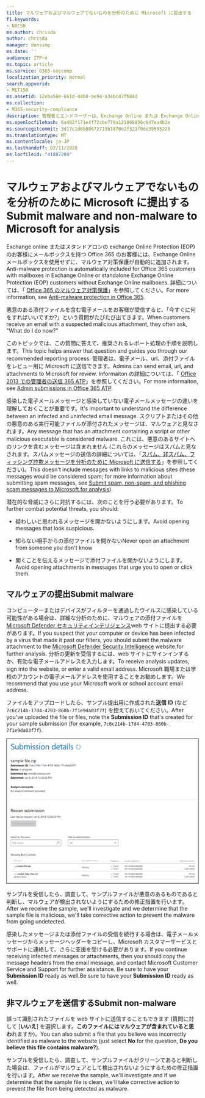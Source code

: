 ```yaml
---
title: マルウェアおよびマルウェアでないものを分析のために Microsoft に提出する
f1.keywords:
- NOCSH
ms.author: chrisda
author: chrisda
manager: dansimp
ms.date: ''
audience: ITPro
ms.topic: article
ms.service: O365-seccomp
localization_priority: Normal
search.appverid:
- MET150
ms.assetid: 12eba50e-661d-44b8-ae94-a34bc47fb84d
ms.collection:
- M365-security-compliance
description: 管理者とエンドユーザーは、Exchange Online または Exchange Online Protection で、検出されていないマルウェアまたはマルウェアの添付ファイルの送信について学ぶことができます。
ms.openlocfilehash: 6a482f171e4f72cbe779a121068856c647ea4b2e
ms.sourcegitcommit: 3d17c1d6b80672719b1878e2f321f0de39595226
ms.translationtype: MT
ms.contentlocale: ja-JP
ms.lasthandoff: 02/11/2020
ms.locfileid: "41887284"
---
```

# <a name="submit-malware-and-non-malware-to-microsoft-for-analysis"></a><span data-ttu-id="0451a-103">マルウェアおよびマルウェアでないものを分析のために Microsoft に提出する</span><span class="sxs-lookup"><span data-stu-id="0451a-103">Submit malware and non-malware to Microsoft for analysis</span></span>

<span data-ttu-id="0451a-104">Exchange online またはスタンドアロンの exchange Online Protection (EOP) のお客様にメールボックスを持つ Office 365 のお客様には、Exchange Online メールボックスを使用せずに、マルウェア対策保護が自動的に追加されます。</span><span class="sxs-lookup"><span data-stu-id="0451a-104">Anti-malware protection is automatically included for Office 365 customers with mailboxes in Exchange Online or standalone Exchange Online Protection (EOP) customers without Exchange Online mailboxes.</span></span> <span data-ttu-id="0451a-105">詳細については、「 [Office 365 のマルウェア対策保護](anti-malware-protection.md)」を参照してください。</span><span class="sxs-lookup"><span data-stu-id="0451a-105">For more information, see [Anti-malware protection in Office 365](anti-malware-protection.md).</span></span>

<span data-ttu-id="0451a-106">悪意のある添付ファイルを含む電子メールをお客様が受信すると、「今すぐに何をすればいいですか?」という質問がたびたび出てきます。</span><span class="sxs-lookup"><span data-stu-id="0451a-106">When customers receive an email with a suspected malicious attachment, they often ask, "What do I do now?"</span></span>

<span data-ttu-id="0451a-107">このトピックでは、この質問に答えて、推奨されるレポート処理の手順を説明します。</span><span class="sxs-lookup"><span data-stu-id="0451a-107">This topic helps answer that question and guides you through our recommended reporting process.</span></span> <span data-ttu-id="0451a-108">管理者は、電子メール、url、添付ファイルをレビュー用に Microsoft に送信できます。</span><span class="sxs-lookup"><span data-stu-id="0451a-108">Admins can send email, url, and attachments to Microsoft for review.</span></span> <span data-ttu-id="0451a-109">Informaiton の詳細については、「 [Office 2013 での管理者の送信 365 ATP](admin-submission.md)」を参照してください。</span><span class="sxs-lookup"><span data-stu-id="0451a-109">For more informaiton, see [Admin submissions in Office 365 ATP](admin-submission.md).</span></span>

<span data-ttu-id="0451a-110">感染した電子メールメッセージと感染していない電子メールメッセージの違いを理解しておくことが重要です。</span><span class="sxs-lookup"><span data-stu-id="0451a-110">It's important to understand the difference between an infected and uninfected email message.</span></span> <span data-ttu-id="0451a-111">スクリプトまたはその他の悪意のある実行可能ファイルが添付されたメッセージは、マルウェアと見なされます。</span><span class="sxs-lookup"><span data-stu-id="0451a-111">Any message that has an attachment containing a script or other malicious executable is considered malware.</span></span> <span data-ttu-id="0451a-112">これには、悪意のあるサイトへのリンクを含むメッセージは含まれません (これらのメッセージはスパムと見なされます。スパムメッセージの送信の詳細については、「[スパム、非スパム、フィッシング詐欺メッセージを分析のために Microsoft に送信する](submit-spam-non-spam-and-phishing-scam-messages-to-microsoft-for-analysis.md)」を参照してください)。</span><span class="sxs-lookup"><span data-stu-id="0451a-112">This doesn't include messages with links to malicious sites (these messages would be considered spam; for more information about submitting spam messages, see [Submit spam, non-spam, and phishing scam messages to Microsoft for analysis](submit-spam-non-spam-and-phishing-scam-messages-to-microsoft-for-analysis.md)).</span></span>

<span data-ttu-id="0451a-113">潜在的な脅威にさらに対抗するには、次のことを行う必要があります。</span><span class="sxs-lookup"><span data-stu-id="0451a-113">To further combat potential threats, you should:</span></span>

- <span data-ttu-id="0451a-114">疑わしいと思われるメッセージを開かないようにします。</span><span class="sxs-lookup"><span data-stu-id="0451a-114">Avoid opening messages that look suspicious.</span></span>

- <span data-ttu-id="0451a-115">知らない相手からの添付ファイルを開かない</span><span class="sxs-lookup"><span data-stu-id="0451a-115">Never open an attachment from someone you don't know</span></span>

- <span data-ttu-id="0451a-116">開くことを伝えるメッセージで添付ファイルを開かないようにします。</span><span class="sxs-lookup"><span data-stu-id="0451a-116">Avoid opening attachments in messages that urge you to open or click them.</span></span>

## <a name="submit-malware"></a><span data-ttu-id="0451a-117">マルウェアの提出</span><span class="sxs-lookup"><span data-stu-id="0451a-117">Submit malware</span></span>

<span data-ttu-id="0451a-118">コンピューターまたはデバイスがフィルターを通過したウイルスに感染している可能性がある場合は、詳細な分析のために、マルウェアの添付ファイルを[Microsoft Defender セキュリティインテリジェンス](https://www.microsoft.com/wdsi/filesubmission)web サイトに提出する必要があります。</span><span class="sxs-lookup"><span data-stu-id="0451a-118">If you suspect that your computer or device has been infected by a virus that made it past our filters, you should submit the malware attachment to the [Microsoft Defender Security Intelligence](https://www.microsoft.com/wdsi/filesubmission) website for further analysis.</span></span> <span data-ttu-id="0451a-119">分析の更新を受信するには、web サイトにサインインするか、有効な電子メールアドレスを入力します。</span><span class="sxs-lookup"><span data-stu-id="0451a-119">To receive analysis updates, sign into the website, or enter a valid email address.</span></span> <span data-ttu-id="0451a-120">Microsoft 職場または学校のアカウントの電子メールアドレスを使用することをお勧めします。</span><span class="sxs-lookup"><span data-stu-id="0451a-120">We recommend that you use your Microsoft work or school account email address.</span></span>

<span data-ttu-id="0451a-121">ファイルをアップロードしたら、サンプル提出用に作成された**送信 ID** (など`7c6c214b-17d4-4703-860b-7f1e9da03f7f`) を控えておいてください。</span><span class="sxs-lookup"><span data-stu-id="0451a-121">After you've uploaded the file or files, note the **Submission ID** that's created for your sample submission (for example, `7c6c214b-17d4-4703-860b-7f1e9da03f7f`).</span></span>

![Windows Defender Security Intelligence の Web サイトでの送信の詳細](../media/EOP-Malware-Protection-Center.png)

<span data-ttu-id="0451a-123">サンプルを受信したら、調査して、サンプルファイルが悪意のあるものであると判断し、マルウェアが検出されないようにするための修正措置を行います。</span><span class="sxs-lookup"><span data-stu-id="0451a-123">After we receive the sample, we'll investigate and we determine that the sample file is malicious, we'll take corrective action to prevent the malware from going undetected.</span></span>

<span data-ttu-id="0451a-124">感染したメッセージまたは添付ファイルの受信を続行する場合は、電子メールメッセージからメッセージヘッダーをコピーし、Microsoft カスタマーサービスとサポートに連絡して、さらに支援を受ける必要があります。</span><span class="sxs-lookup"><span data-stu-id="0451a-124">If you continue receiving infected messages or attachments, then you should copy the message headers from the email message, and contact Microsoft Customer Service and Support for further assistance.</span></span> <span data-ttu-id="0451a-125">Be sure to have your **Submission ID** ready as well.</span><span class="sxs-lookup"><span data-stu-id="0451a-125">Be sure to have your **Submission ID** ready as well.</span></span>

## <a name="submit-non-malware"></a><span data-ttu-id="0451a-126">非マルウェアを送信する</span><span class="sxs-lookup"><span data-stu-id="0451a-126">Submit non-malware</span></span>

<span data-ttu-id="0451a-127">誤って識別されたファイルを web サイトに送信することもできます (質問に対して [**いいえ**] を選択します。**このファイルにはマルウェアが含まれていると思わ**れますか)。</span><span class="sxs-lookup"><span data-stu-id="0451a-127">You can also submit a file that you believe was incorrectly identified as malware to the website (just select **No** for the question, **Do you believe this file contains malware?**).</span></span>

<span data-ttu-id="0451a-128">サンプルを受信したら、調査して、サンプルファイルがクリーンであると判断した場合は、ファイルがマルウェアとして検出されないようにするための修正措置を行います。</span><span class="sxs-lookup"><span data-stu-id="0451a-128">After we receive the sample, we'll investigate and if we determine that the sample file is clean, we'll take corrective action to prevent the file from being detected as malware.</span></span>
